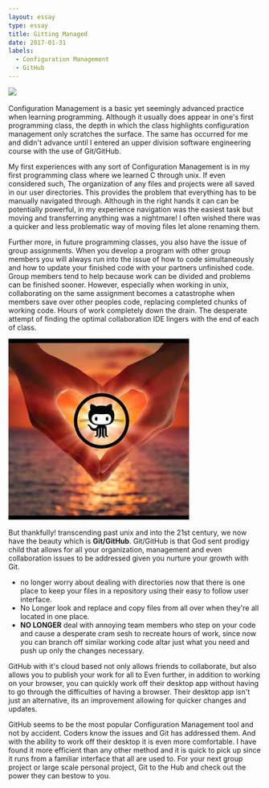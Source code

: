 ```yaml
---
layout: essay
type: essay
title: Gitting Managed
date: 2017-01-31
labels: 
  - Configuration Management
  - GitHub
---
```


<div class="ui segment">
	<img class="ui centered small image" src="https://puppet.com/sites/default/files/2016-03/configuration-lg_3.png">


Configuration Management is a basic yet seemingly advanced practice when learning 
programming. Although it usually does appear in one's first programming class, the depth
in which the class highlights configuration management only scratches the surface. The 
same has occurred for me and didn't advance until I entered an upper division software 
engineering course with the use of Git/GitHub.

<p>My first experiences with any sort of Configuration Management is in my first programming
class where we learned C through unix. If even considered such, The organization of any 
files and projects were all saved in our user directories. This provides the problem
that everything has to be manually navigated through. Although in the right hands it can
can be potentially powerful, in my experience navigation was the easiest task but moving
and transferring anything was a nightmare! I often wished there was a quicker and less 
problematic way of moving files let alone renaming them.

<p>Further more, in future programming classes, you also have the issue of group assignments.
When you develop a program with other group members you will always run into the issue of
how to code simultaneously and how to update your finished code with your partners
unfinished code. Group members tend to help because work can be divided and problems can 
be finished sooner. However, especially when working in unix, collaborating on the same
assignment becomes a catastrophe when members save over other peoples code, replacing
completed chunks of working code. Hours of work completely down the drain. The desperate
attempt of finding the optimal collaboration IDE lingers with the end of each of class.

<div class="ui segment">
	<img class="ui small left floated image" src="..//images/godsent.jpg">

But thankfully! transcending past unix and into the 21st century, we now have the beauty 
which is <strong>Git/GitHub</strong>. Git/GitHub is that God sent prodigy child that allows for all your
organization, management and even collaboration issues to be addressed given you nurture
your growth with Git. 
<ul>
<li> no longer worry about dealing with directories now that there is one place to keep your 
files in a repository using their easy to follow user interface. </li>
<li> No Longer look and replace and copy files from all over when they're all located in one 
place. </li>
<li> <strong>NO LONGER</strong> deal with annoying team members who step on your code and cause a desperate 
cram sesh to recreate hours of work, since now you can branch off similar working code 
altar just what you need and push up only the changes necessary.</li>
</ul>

<p>GitHub with it's cloud based not only allows friends to collaborate, but also allows you
to publish your work for all to 
Even further, in addition to working on your browser, you can quickly work off their 
desktop app without having to go through the difficulties of having a browser. Their 
desktop app isn't just an alternative, its an improvement allowing for quicker changes 
and updates.

<p>GitHub seems to be the most popular Configuration Management tool and not by accident. 
Coders know the issues and Git has addressed them. And with the ability to work off their
desktop it is even more comfortable. I have found it more efficient than any other method
and it is quick to pick up since it runs from a familiar interface that all are used to.
For your next group project or large scale personal project, Git to the Hub and check out
the power they can bestow to you.


